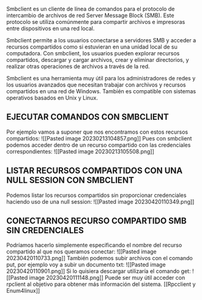 Smbclient es un cliente de línea de comandos para el protocolo de intercambio de archivos de red Server Message Block (SMB). Este protocolo se utiliza comúnmente para compartir archivos e impresoras entre dispositivos en una red local.

Smbclient permite a los usuarios conectarse a servidores SMB y acceder a recursos compartidos como si estuvieran en una unidad local de su computadora. Con smbclient, los usuarios pueden explorar recursos compartidos, descargar y cargar archivos, crear y eliminar directorios, y realizar otras operaciones de archivos a través de la red.

Smbclient es una herramienta muy útil para los administradores de redes y los usuarios avanzados que necesitan trabajar con archivos y recursos compartidos en una red de Windows. También es compatible con sistemas operativos basados en Unix y Linux.
## EJECUTAR COMANDOS CON SMBCLIENT
Por ejemplo vamos a suponer que nos encontramos con estos recursos compartidos:
![[Pasted image 20230213104857.png]]
Pues con smbclient podemos acceder dentro de un recurso compartido con las credenciales correspondientes:
![[Pasted image 20230213105508.png]]
## LISTAR RECURSOS COMPARTIDOS CON UNA NULL SESSION CON SMBCLIENT
Podemos listar los recursos compartidos sin proporcionar credenciales haciendo uso de una null session:
![[Pasted image 20230420110349.png]]
## CONECTARNOS RECURSO COMPARTIDO SMB SIN CREDENCIALES
Podríamos hacerlo simplemente especificando el nombre del recurso compartido al que nos queramos conectar:
![[Pasted image 20230420110733.png]]
También podemos subir archivos con el comando put, por ejemplo voy a subir un documento txt:
![[Pasted image 20230420110901.png]]
Si lo quisiera descargar utilizaría el comando get:
![[Pasted image 20230420111148.png]]
Puede ser muy útil acceder con rpclient al objetivo para obtener más información del sistema. [[Rpcclient y Enum4linux]]